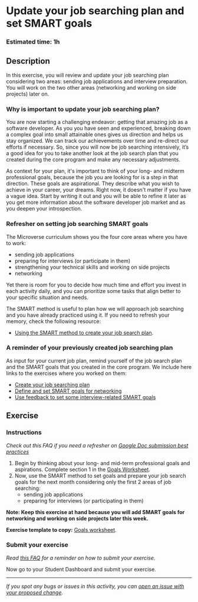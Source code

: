 # Update your job searching plan and set SMART goals

### **Estimated time**: 1h

## Description

In this exercise, you will review and update your job searching plan considering two areas: sending job applications and interview preparation. You will work on the two other areas (networking and working on side projects) later on.

### Why is important to update your job searching plan?

You are now starting a challenging endeavor: getting that amazing job as a software developer. As you you have seen and experienced, breaking down a complex goal into small attainable ones gives us direction and helps us stay organized. We can track our achievements over time and re-direct our efforts if necessary. So, since you will now be job searching intensively, it’s a good idea for you to take another look at the job search plan that you created during the core program and make any necessary adjustments. 

As context for your plan, it's important to think of your long- and midterm professional goals, because the job you are looking for is a step in that direction. These goals are aspirational. They describe what you wish to achieve in your career, your dreams. Right now, it doesn't matter if you have a vague idea. Start by writing it out and you will be able to refine it later as you get more information about the software developer job market and as you deepen your introspection.

### Refresher on setting job searching SMART goals

The Microverse curriculum shows you the four core areas where you have to work: 
- sending job applications
- preparing for interviews (or participate in them)
- strengthening your technical skills and working on side projects
- networking

Yet there is room for you to decide how much time and effort you invest in each activity daily, and you can prioritize some tasks that align better to your specific situation and needs. 

The SMART method is useful to plan how we will approach job searching and you have already practiced using it. If you need to refresh your memory, check the following resource:

- [Using the SMART method to create your job search plan](https://github.com/microverseinc/curriculum-professional-skills/blob/main/job-search/using-the-smart-method-to-create-your-job-search-plan.md). 

### A reminder of your previously created job searching plan

As input for your current job plan, remind yourself of the job search plan and the SMART goals that you created in the core program. We include here links to the exercises where you worked on them:

- [Create your job searching plan](https://github.com/microverseinc/curriculum-professional-skills/blob/main/job-search/create-your-job-searching-plan.md)
- [Define and set SMART goals for networking](https://github.com/microverseinc/curriculum-professional-skills/blob/main/job-search/define-and-set-smart-goals-for-your-networking-efforts.md)
- [Use feedback to set some interview-related SMART goals](https://github.com/microverseinc/curriculum-professional-skills/blob/main/mock-interviews/use-feedback-to-set-some-interview-related-smart-goals.md)

## Exercise

### Instructions

*Check out this FAQ if you need a refresher on [Google Doc submission best practices](https://microverse.zendesk.com/hc/en-us/articles/360063156813)*

1. Begin by thinking about your long- and mid-term professional goals and aspirations. Complete section 1 in the [Goals Worksheet](https://docs.google.com/document/d/1WT418F4SQGtfA2Buz5gLa7bf7Nf81YhGzgRcAN6y6XM/edit?usp=sharing).
2. Now, use the SMART method to set goals and prepare your job search goals for the next month considering only the first 2 areas of job searching: 
    - sending job applications
    - preparing for interviews (or participating in them)


**Note: Keep this exercise at hand because you will add SMART goals for networking and working on side projects later this week.**


**Exercise template to copy:** [Goals worksheet](https://docs.google.com/document/d/1WT418F4SQGtfA2Buz5gLa7bf7Nf81YhGzgRcAN6y6XM/edit?usp=sharing). 

### Submit your exercise

*Read [this FAQ](https://microverse.zendesk.com/hc/en-us/articles/360061344234) for a reminder on how to submit your exercise.* 

Now go to your Student Dashboard and submit your exercise.


------

_If you spot any bugs or issues in this activity, you can [open an issue with your proposed change](https://github.com/microverseinc/curriculum-transversal-skills/blob/main/git-github/articles/open_issue.md)._




